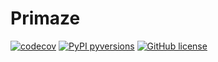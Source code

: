 # Primaze

[![codecov](https://codecov.io/gh/TechnocultureResearch/Primaze/branch/dev/graph/badge.svg?token=0LHY3SMKE8)](https://codecov.io/gh/TechnocultureResearch/Primaze/branch/dev/)
[![PyPI pyversions](https://img.shields.io/badge/pypi-0.0.1-yellow)](https://test.pypi.org/project/Primaze/)
[![GitHub license](https://img.shields.io/badge/license-GNU%20AGPL%20v3-orange)](https://github.com/TechnocultureResearch/Primaze/blob/dev/LICENSE)

